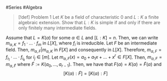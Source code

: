 #Series #Algebra 

> [!def] Problem 1
> Let $K$ be a field of characteristic 0 and $L:K$ a finite algebraic extension. Show that $L:K$ is simple if and only if there are only finitely many intermediate fields.

Assume that $L=K(\alpha)$ for some $\alpha\in L$ and $[L:K]=n$. Then, we can write $m_{\alpha,K}=f_{1}\cdot\dots \cdot f_{m}$ in $L[X]$, where $f_{i}$ is irreducible. Let $F$ be an intermediate field. Then, $m_{\alpha,F}|m_{\alpha,K}$ in $F[X]$ and consequently in $L[X]$. Therefore, $m_{\alpha,F}=f_{i_{1}}\cdot\dots \cdot f_{i_{k}}$ for $i_{j}\in[m]$. Let $m_{\alpha,F}(x)=a_{0}+a_{1}x+\dots+x^r\in F[X]$. Then, $m_{\alpha,F}=m_{\alpha,\tilde{F}}$ where $\tilde{F}:=K(a_{0},\dots,a_{r-1})$. Then, we have that $F(\alpha)=K(\alpha)=\tilde{F}(\alpha)$ and $$[K(\alpha):\tilde{F}]=[K(\alpha):F]$$


